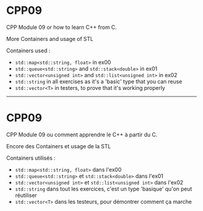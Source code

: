 # CPP09 #

CPP Module 09 or how to learn C++ from C.

More Containers and usage of STL

Containers used :

- `std::map<std::string, float>` in ex00
- `std::queue<std::string>` and `std::stack<double>` in ex01
- `std::vector<unsigned int>` and `std::list<unsigned int>` in ex02
- `std::string` in all exercises as it's a 'basic' type that you can reuse
- `std::vector<T>` in testers, to prove that it's working properly

---

# CPP09 #

CPP Module 09 ou comment apprendre le C++ à partir du C.

Encore des Containers et usage de la STL

Containers utilisés :

- `std::map<std::string, float>` dans l'ex00
- `std::queue<std::string>` et `std::stack<double>` dans l'ex01
- `std::vector<unsigned int>` et `std::list<unsigned int>` dans l'ex02
- `std::string` dans tout les exercices, c'est un type 'basique' qu'on peut réutiliser
- `std::vector<T>` dans les testeurs, pour démontrer comment ça marche
